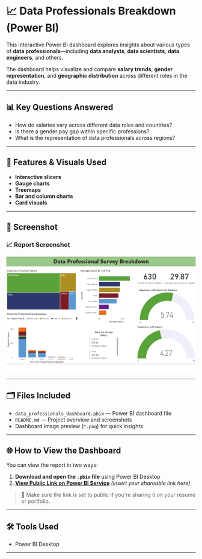 # 📈 Data Professionals Breakdown (Power BI)

This interactive Power BI dashboard explores insights about various types of **data professionals**—including **data analysts**, **data scientists**, **data engineers**, and others.

The dashboard helps visualize and compare **salary trends**, **gender representation**, and **geographic distribution** across different roles in the data industry.

---

## 📊 Key Questions Answered

- How do salaries vary across different data roles and countries?  
- Is there a gender pay gap within specific professions?  
- What is the representation of data professionals across regions?

---

## 🧠 Features & Visuals Used

- **Interactive slicers** 
- **Gauge charts** 
- **Treemaps** 
- **Bar and column charts** 
- **Card visuals**

---

## 📸 Screenshot

### 📈 Report Screenshot
![Salary Visual](Dashboard.png)

---

## 🗂️ Files Included

- `data_professionals_dashboard.pbix` — Power BI dashboard file  
- `README.md` — Project overview and screenshots  
- Dashboard image preview (`*.png`) for quick insights

---

## 🌐 How to View the Dashboard

You can view the report in two ways:

1. **Download and open the `.pbix` file** using Power BI Desktop  
2. **[View Public Link on Power BI Service](#)** *(insert your shareable link here)*

> 🔐 Make sure the link is set to public if you're sharing it on your resume or portfolio.

---

## 🛠️ Tools Used

- Power BI Desktop  

---
